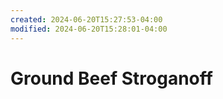 ```yaml
---
created: 2024-06-20T15:27:53-04:00
modified: 2024-06-20T15:28:01-04:00
---
```


# Ground Beef Stroganoff

